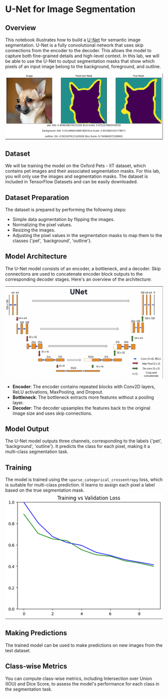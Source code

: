 #  U-Net for Image Segmentation

## Overview
This notebook illustrates how to build a [U-Net](https://arxiv.org/abs/1505.04597) for semantic image segmentation. U-Net is a fully convolutional network that uses skip connections from the encoder to the decoder. This allows the model to capture both fine-grained details and high-level context. In this lab, we will be able to use the U-Net to output segmentation masks that show which pixels of an input image belong to the background, foreground, and outline.

![Sample Output](https://github.com/hellfire95/U-Net-for-Image-Segmentation/blob/main/u-net_prediction.png?raw=true)

## Dataset
We will be training the model on the Oxford Pets - IIT dataset, which contains pet images and their associated segmentation masks. For this lab, you will only use the images and segmentation masks. The dataset is included in TensorFlow Datasets and can be easily downloaded.

## Dataset Preparation
The dataset is prepared by performing the following steps:
- Simple data augmentation by flipping the images.
- Normalizing the pixel values.
- Resizing the images.
- Adjusting the pixel values in the segmentation masks to map them to the classes {'pet', 'background', 'outline'}.

## Model Architecture
The U-Net model consists of an encoder, a bottleneck, and a decoder. Skip connections are used to concatenate encoder block outputs to the corresponding decoder stages. Here's an overview of the architecture:

![U-Net Architecture](https://github.com/hellfire95/U-Net-for-Image-Segmentation/blob/main/U-net-architecture.png?raw=true)

- **Encoder**: The encoder contains repeated blocks with Conv2D layers, ReLU activations, MaxPooling, and Dropout.
- **Bottleneck**: The bottleneck extracts more features without a pooling layer.
- **Decoder**: The decoder upsamples the features back to the original image size and uses skip connections.

## Model Output
The U-Net model outputs three channels, corresponding to the labels {'pet', 'background', 'outline'}. It predicts the class for each pixel, making it a multi-class segmentation task.

## Training
The model is trained using the `sparse_categorical_crossentropy` loss, which is suitable for multi-class prediction. It learns to assign each pixel a label based on the true segmentation mask.
![training curve](https://github.com/hellfire95/U-Net-for-Image-Segmentation/blob/main/training_curve-unet.png?raw=true)

## Making Predictions
The trained model can be used to make predictions on new images from the test dataset.

## Class-wise Metrics
You can compute class-wise metrics, including Intersection over Union (IOU) and Dice Score, to assess the model's performance for each class in the segmentation task.
